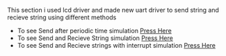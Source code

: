 This section i used lcd driver and made new uart driver to send string and recieve string using different methods

- To see Send after periodic time simulation [Press Here](https://drive.google.com/file/d/1JXso9A87etVl3VNiLQT99XJzrJDuEjQ2/view?usp=sharing)
- To see Send and Recieve String simulation [Press Here](https://drive.google.com/file/d/1gxti-XEU0KNVo7aIzfTIl9kAtP2z-I2x/view?usp=sharing)
- To see Send and Recieve strings with interrupt simulation [Press Here](https://drive.google.com/file/d/1wubYbpEoTYZOLXSAVonToBLjYrSEcBfU/view?usp=sharing)